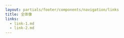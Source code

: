 ```yaml
---
layout: partials/footer/components/navigation/links
title: 全体像
links:
  - link-1.md
  - link-2.md
---
```

